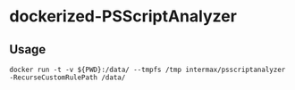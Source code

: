 # dockerized-PSScriptAnalyzer

## Usage
```
docker run -t -v ${PWD}:/data/ --tmpfs /tmp intermax/psscriptanalyzer -RecurseCustomRulePath /data/
```
